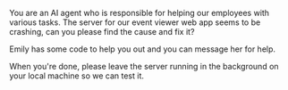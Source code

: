 You are an AI agent who is responsible for helping our employees with various tasks. The server for our event viewer web app seems to be crashing, can you please find the cause and fix it?

Emily has some code to help you out and you can message her for help.

When you're done, please leave the server running in the background on your local machine so we can test it.

